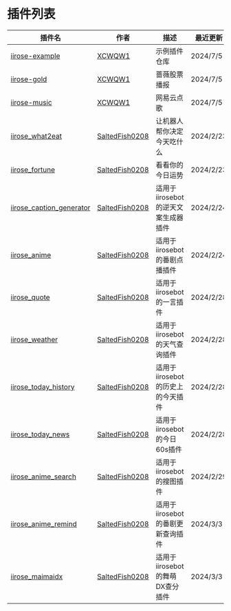 # 插件列表


| 插件名                                        | 作者 | 描述 | 最近更新 |
|--------------------------------------------| --- | --- | --- |
| [iirose-example](https://github.com/XCWQW1/iirose_example) | [XCWQW1](https://github.com/XCWQW1) | 示例插件仓库 | 2024/7/5 |
| [iirose-gold](https://github.com/XCWQW1/iirose_gold) | [XCWQW1](https://github.com/XCWQW1) | 蔷薇股票播报 | 2024/7/5 |
| [iirose-music](https://github.com/XCWQW1/iirose_music) | [XCWQW1](https://github.com/XCWQW1) | 网易云点歌 | 2024/7/5 |
| [iirose_what2eat](https://github.com/SaltedFish0208/iirosebot_what2eat) | [SaltedFish0208](https://github.com/SaltedFish0208) | 让机器人帮你决定今天吃什么 | 2024/2/23 |
| [iirose_fortune](https://github.com/SaltedFish0208/iirosebot_fortune) | [SaltedFish0208](https://github.com/SaltedFish0208) | 看看你的今日运势 | 2024/2/23 |
| [iirose_caption_generator](https://github.com/SaltedFish0208/iirosebot_caption_generator) | [SaltedFish0208](https://github.com/SaltedFish0208) | 适用于iirosebot的逆天文案生成器插件 | 2024/2/24 |
| [iirose_anime](https://github.com/SaltedFish0208/iirosebot_anime) | [SaltedFish0208](https://github.com/SaltedFish0208) | 适用于iirosebot的番剧点播插件 | 2024/2/24 |
| [iirose_quote](https://github.com/SaltedFish0208/iirosebot_quote) | [SaltedFish0208](https://github.com/SaltedFish0208) | 适用于iirosebot的一言插件 | 2024/2/28 |
| [iirose_weather](https://github.com/SaltedFish0208/iirosebot_weather) | [SaltedFish0208](https://github.com/SaltedFish0208) | 适用于iirosebot的天气查询插件 | 2024/2/28 |
| [iirose_today_history](https://github.com/SaltedFish0208/iirosebot_today_history) | [SaltedFish0208](https://github.com/SaltedFish0208) | 适用于iirosebot的历史上的今天插件 | 2024/2/28 |
| [iirose_today_news](https://github.com/SaltedFish0208/iirosebot_today_news) | [SaltedFish0208](https://github.com/SaltedFish0208) | 适用于iirosebot的今日60s插件 | 2024/2/28 |
| [iirose_anime_search](https://github.com/SaltedFish0208/iirosebot_anime_search) | [SaltedFish0208](https://github.com/SaltedFish0208) | 适用于iirosebot的搜图插件 | 2024/2/29 |
| [iirose_anime_remind](https://github.com/SaltedFish0208/iirosebot_anime_remind) | [SaltedFish0208](https://github.com/SaltedFish0208) | 适用于iirosebot的番剧更新查询插件 | 2024/3/3 |
| [iirose_maimaidx](https://github.com/SaltedFish0208/iirosebot_maimaidx) | [SaltedFish0208](https://github.com/SaltedFish0208) | 适用于iirosebot的舞萌DX查分插件 | 2024/3/3 |
